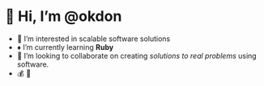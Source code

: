# 👋 Hi, I’m @okdon
- 👀 I’m interested in scalable software solutions 
- :diamonds: I’m currently learning **Ruby** 
- 💜 I’m looking to collaborate on creating *solutions to real problems* using software.
- :moneybag: :hammer:


<!---
okdon/okdon is a ✨ special ✨ repository because its `README.md` (this file) appears on your GitHub profile.
You can click the Preview link to take a look at your changes.
--->
